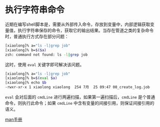 # 执行字符串命令

近期在编写shell脚本是，需要从外部传入命令，存放到变量中，内部逻辑获取变量值，执行字符串保存的命令，获取它的输出结果。当存在管道之类的复杂命令时，普通执行方式存在部分问题：

```bash
[xiaolong]% a="ls -l|grep job" 
[xiaolong]% b=$($a)
zsh: command not found: ls -l|grep job
```

这时，使用 `eval` 关键字即可解决该问题。

```bash
[xiaolong]% a="ls -l|grep job" 
[xiaolong]% b=$(eval $a)
[xiaolong]% echo $b
-rwxr-xr-x 1 xiaolong xiaolong  254 7月  25 09:47 00_create_log.job
```

`eval` 会对后面的  `cmdLine`  进行两遍扫描，如果第一遍扫描后，`cmdLine` 是个普通命令，则执行此命令；如果 `cmdLine` 中含有变量的间接引用，则保证间接引用的语义。



[man手册](https://man7.org/linux/man-pages/man1/eval.1p.html)
